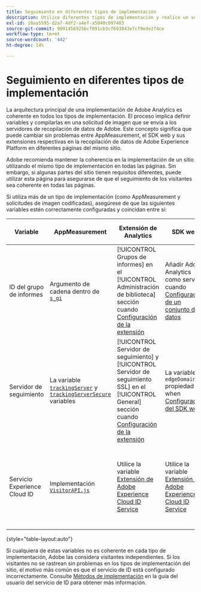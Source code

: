 ```yaml
---
title: Seguimiento en diferentes tipos de implementación
description: Utilice diferentes tipos de implementación y realice un seguimiento de los visitantes.
exl-id: 18aa5595-d2a7-4df2-a4ef-a5040c097483
source-git-commit: 90914569256cf891cb3cf693843e7cf9ede2f4ce
workflow-type: tm+mt
source-wordcount: '442'
ht-degree: 14%

---
```


# Seguimiento en diferentes tipos de implementación

La arquitectura principal de una implementación de Adobe Analytics es coherente en todos los tipos de implementación. El proceso implica definir variables y compilarlas en una solicitud de imagen que se envía a los servidores de recopilación de datos de Adobe. Este concepto significa que puede cambiar sin problemas entre AppMeasurement, el SDK web y sus extensiones respectivas en la recopilación de datos de Adobe Experience Platform en diferentes páginas del mismo sitio.

Adobe recomienda mantener la coherencia en la implementación de un sitio utilizando el mismo tipo de implementación en todas las páginas. Sin embargo, si algunas partes del sitio tienen requisitos diferentes, puede utilizar esta página para asegurarse de que el seguimiento de los visitantes sea coherente en todas las páginas.

Si utiliza más de un tipo de implementación (como AppMeasurement y solicitudes de imagen codificadas), asegúrese de que las siguientes variables estén correctamente configuradas y coincidan entre sí:

| Variable | AppMeasurement | Extensión de Analytics | SDK web | Extensión de SDK web | Solicitud de imagen codificada |
| --- | --- | --- | --- | --- | --- |
| ID del grupo de informes | Argumento de cadena dentro de [`s_gi`](../vars/functions/s-gi.md) | [!UICONTROL Grupos de informes] en el [!UICONTROL Administración de biblioteca] sección cuando [Configuración de la extensión](https://experienceleague.adobe.com/docs/experience-platform/tags/extensions/client/analytics/overview.html) | Añadir Adobe Analytics como servicio cuando [Configuración de un conjunto de datos](https://experienceleague.adobe.com/docs/experience-platform/edge/datastreams/configure.html) | Añadir Adobe Analytics como servicio cuando [Configuración de un conjunto de datos](https://experienceleague.adobe.com/docs/experience-platform/edge/datastreams/configure.html) | Parte de la dirección URL `pathname` (después de `/b/ss/`) |
| Servidor de seguimiento | La variable [`trackingServer`](../vars/config-vars/trackingserver.md) y [`trackingServerSecure`](../vars/config-vars/trackingserversecure.md) variables | [!UICONTROL Servidor de seguimiento] y [!UICONTROL Servidor de seguimiento SSL] en el [!UICONTROL General] sección cuando [Configuración de la extensión](https://experienceleague.adobe.com/docs/experience-platform/tags/extensions/client/analytics/overview.html) | La variable `edgeDomain` propiedad when [Configuración del SDK web](https://experienceleague.adobe.com/docs/experience-platform/edge/fundamentals/configuring-the-sdk.html?lang=es) | La variable [!UICONTROL Dominio de Edge] when [Configuración de la extensión](https://experienceleague.adobe.com/docs/experience-platform/edge/extension/web-sdk-extension-configuration.html?lang=es) | La variable `hostname` de la URL de solicitud de imagen |
| Servicio Experience Cloud ID | Implementación [`VisitorAPI.js`](https://experienceleague.adobe.com/docs/id-service/using/implementation/setup-analytics.html?lang=es) | Utilice la variable [Extensión de Adobe Experience Cloud ID Service](https://experienceleague.adobe.com/docs/experience-platform/tags/extensions/client/id-service/overview.html) | Utilice la variable [Extensión de Adobe Experience Cloud ID Service](https://experienceleague.adobe.com/docs/experience-platform/tags/extensions/client/id-service/overview.html) | Utilice la variable [Extensión de Adobe Experience Cloud ID Service](https://experienceleague.adobe.com/docs/experience-platform/tags/extensions/client/id-service/overview.html) | Haga un [llamada separada a los servidores del servicio de ID](https://experienceleague.adobe.com/docs/id-service/using/implementation/direct-integration.html) para obtener el ID deseado |

{style=&quot;table-layout:auto&quot;}

Si cualquiera de estas variables no es coherente en cada tipo de implementación, Adobe las considera visitantes independientes. Si los visitantes no se rastrean sin problemas en los tipos de implementación del sitio, el motivo más común es que el servicio de ID está configurado incorrectamente. Consulte [Métodos de implementación](https://experienceleague.adobe.com/docs/id-service/using/implementation/implementation-methods.html) en la guía del usuario del servicio de ID para obtener más información.
